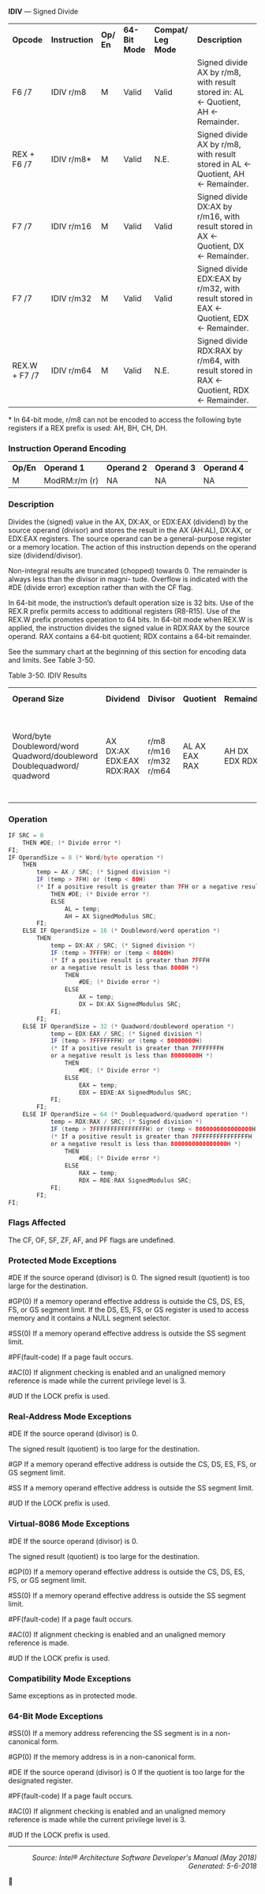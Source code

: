 <b>IDIV</b> — Signed Divide
<table>
	<tr>
		<td><b>Opcode</b></td>
		<td><b>Instruction</b></td>
		<td><b>Op/ En</b></td>
		<td><b>64-Bit Mode</b></td>
		<td><b>Compat/ Leg Mode</b></td>
		<td><b>Description</b></td>
	</tr>
	<tr>
		<td>F6 /7</td>
		<td>IDIV r/m8</td>
		<td>M</td>
		<td>Valid</td>
		<td>Valid</td>
		<td>Signed divide AX by r/m8, with result stored in: AL ← Quotient, AH ← Remainder.</td>
	</tr>
	<tr>
		<td>REX + F6 /7</td>
		<td>IDIV r/m8*</td>
		<td>M</td>
		<td>Valid</td>
		<td>N.E.</td>
		<td>Signed divide AX by r/m8, with result stored in AL ← Quotient, AH ← Remainder.</td>
	</tr>
	<tr>
		<td>F7 /7</td>
		<td>IDIV r/m16</td>
		<td>M</td>
		<td>Valid</td>
		<td>Valid</td>
		<td>Signed divide DX:AX by r/m16, with result stored in AX ← Quotient, DX ← Remainder.</td>
	</tr>
	<tr>
		<td>F7 /7</td>
		<td>IDIV r/m32</td>
		<td>M</td>
		<td>Valid</td>
		<td>Valid</td>
		<td>Signed divide EDX:EAX by r/m32, with result stored in EAX ← Quotient, EDX ← Remainder.</td>
	</tr>
	<tr>
		<td>REX.W + F7 /7</td>
		<td>IDIV r/m64</td>
		<td>M</td>
		<td>Valid</td>
		<td>N.E.</td>
		<td>Signed divide RDX:RAX by r/m64, with result stored in RAX ← Quotient, RDX ← Remainder.</td>
	</tr>
</table>

\* In 64-bit mode, r/m8 can not be encoded to access the following byte registers if a REX prefix is used: AH, BH, CH, DH.

### Instruction Operand Encoding
<table>
	<tr>
		<td><b>Op/En</b></td>
		<td><b>Operand 1</b></td>
		<td><b>Operand 2</b></td>
		<td><b>Operand 3</b></td>
		<td><b>Operand 4</b></td>
	</tr>
	<tr>
		<td>M</td>
		<td>ModRM:r/m (r)</td>
		<td>NA</td>
		<td>NA</td>
		<td>NA</td>
	</tr>
</table>


### Description
Divides the (signed) value in the AX, DX:AX, or EDX:EAX (dividend) by the source operand (divisor) and stores the
result in the AX (AH:AL), DX:AX, or EDX:EAX registers. The source operand can be a general-purpose register or a
memory location. The action of this instruction depends on the operand size (dividend/divisor).

Non-integral results are truncated (chopped) towards 0. The remainder is always less than the divisor in magni-
tude. Overflow is indicated with the \#DE (divide error) exception rather than with the CF flag.

In 64-bit mode, the instruction’s default operation size is 32 bits. Use of the REX.R prefix permits access to additional
 registers (R8-R15). Use of the REX.W prefix promotes operation to 64 bits. In 64-bit mode when REX.W is
applied, the instruction divides the signed value in RDX:RAX by the source operand. RAX contains a 64-bit
quotient; RDX contains a 64-bit remainder.

See the summary chart at the beginning of this section for encoding data and limits. See Table 3-50.

Table 3-50.  IDIV Results
<table>
	<tr>
		<td><b>Operand Size</b></td>
		<td><b>Dividend</b></td>
		<td><b>Divisor</b></td>
		<td><b>Quotient</b></td>
		<td><b>Remainder</b></td>
		<td><b>Quotient Range</b></td>
	</tr>
	<tr>
		<td>Word/byte Doubleword/word Quadword/doubleword Doublequadword/ quadword</td>
		<td>AX DX:AX EDX:EAX RDX:RAX</td>
		<td>r/m8 r/m16 r/m32 r/m64</td>
		<td>AL AX EAX RAX</td>
		<td>AH DX EDX RDX</td>
		<td>−128 to +127 −32,768 to +32,767 −231 to 231 − 1 −263 to 263 − 1</td>
	</tr>
</table>


### Operation

```java
IF SRC = 0
    THEN #DE; (* Divide error *) 
FI;
IF OperandSize = 8 (* Word/byte operation *)
    THEN
        temp ← AX / SRC; (* Signed division *)
        IF (temp > 7FH) or (temp < 80H) 
        (* If a positive result is greater than 7FH or a negative result is less than 80H *)
            THEN #DE; (* Divide error *) 
            ELSE
                AL ← temp;
                AH ← AX SignedModulus SRC;
        FI;
    ELSE IF OperandSize = 16 (* Doubleword/word operation *)
        THEN
            temp ← DX:AX / SRC; (* Signed division *)
            IF (temp > 7FFFH) or (temp < 8000H) 
            (* If a positive result is greater than 7FFFH 
            or a negative result is less than 8000H *)
                THEN
                    #DE; (* Divide error *) 
                ELSE
                    AX ← temp;
                    DX ← DX:AX SignedModulus SRC;
            FI;
        FI;
    ELSE IF OperandSize = 32 (* Quadword/doubleword operation *)
            temp ← EDX:EAX / SRC; (* Signed division *)
            IF (temp > 7FFFFFFFH) or (temp < 80000000H) 
            (* If a positive result is greater than 7FFFFFFFH 
            or a negative result is less than 80000000H *)
                THEN 
                    #DE; (* Divide error *) 
                ELSE
                    EAX ← temp;
                    EDX ← EDXE:AX SignedModulus SRC;
            FI;
        FI;
    ELSE IF OperandSize = 64 (* Doublequadword/quadword operation *)
            temp ← RDX:RAX / SRC; (* Signed division *)
            IF (temp > 7FFFFFFFFFFFFFFFH) or (temp < 8000000000000000H) 
            (* If a positive result is greater than 7FFFFFFFFFFFFFFFH 
            or a negative result is less than 8000000000000000H *)
                THEN 
                    #DE; (* Divide error *) 
                ELSE
                    RAX ← temp;
                    RDX ← RDE:RAX SignedModulus SRC;
            FI;
        FI;
FI;
```
### Flags Affected
The CF, OF, SF, ZF, AF, and PF flags are undefined.

### Protected Mode Exceptions

<p>#DE
If the source operand (divisor) is 0.
The signed result (quotient) is too large for the destination.
<p>#GP(0)
If a memory operand effective address is outside the CS, DS, ES, FS, or GS segment limit.
If the DS, ES, FS, or GS register is used to access memory and it contains a NULL segment
selector.
<p>#SS(0)
If a memory operand effective address is outside the SS segment limit.
<p>#PF(fault-code)
If a page fault occurs.
<p>#AC(0)
If alignment checking is enabled and an unaligned memory reference is made while the
current privilege level is 3.
<p>#UD
If the LOCK prefix is used.

### Real-Address Mode Exceptions

<p>#DE
If the source operand (divisor) is 0.

The signed result (quotient) is too large for the destination.
<p>#GP
If a memory operand effective address is outside the CS, DS, ES, FS, or GS segment limit.
<p>#SS
If a memory operand effective address is outside the SS segment limit.
<p>#UD
If the LOCK prefix is used.

### Virtual-8086 Mode Exceptions

<p>#DE
If the source operand (divisor) is 0.

The signed result (quotient) is too large for the destination.
<p>#GP(0)
If a memory operand effective address is outside the CS, DS, ES, FS, or GS segment limit.
<p>#SS(0)
If a memory operand effective address is outside the SS segment limit.
<p>#PF(fault-code)
If a page fault occurs.
<p>#AC(0)
If alignment checking is enabled and an unaligned memory reference is made.
<p>#UD
If the LOCK prefix is used.

### Compatibility Mode Exceptions

Same exceptions as in protected mode.

### 64-Bit Mode Exceptions

<p>#SS(0)
If a memory address referencing the SS segment is in a non-canonical form.
<p>#GP(0)
If the memory address is in a non-canonical form.
<p>#DE
If the source operand (divisor) is 0
If the quotient is too large for the designated register.
<p>#PF(fault-code)
If a page fault occurs.
<p>#AC(0)
If alignment checking is enabled and an unaligned memory reference is made while the
current privilege level is 3.
<p>#UD
If the LOCK prefix is used.

 --- 
<p align="right"><i>Source: Intel® Architecture Software Developer's Manual (May 2018)<br>Generated: 5-6-2018</i></p>
